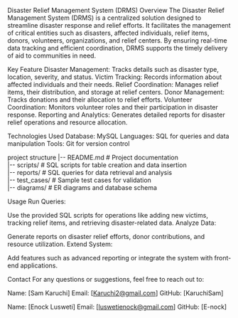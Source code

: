 Disaster Relief Management System (DRMS)
Overview
The Disaster Relief Management System (DRMS) is a centralized solution designed to streamline disaster response and relief efforts. It facilitates the management of critical entities such as disasters, affected individuals, relief items, donors, volunteers, organizations, and relief centers. By ensuring real-time data tracking and efficient coordination, DRMS supports the timely delivery of aid to communities in need.


Key Feature
Disaster Management: Tracks details such as disaster type, location, severity, and status.
Victim Tracking: Records information about affected individuals and their needs.
Relief Coordination: Manages relief items, their distribution, and storage at relief centers.
Donor Management: Tracks donations and their allocation to relief efforts.
Volunteer Coordination: Monitors volunteer roles and their participation in disaster response.
Reporting and Analytics: Generates detailed reports for disaster relief operations and resource allocation.

Technologies Used
Database: MySQL
Languages: SQL for queries and data manipulation
Tools: Git for version control


project structure
|-- README.md                # Project documentation  
|-- scripts/                 # SQL scripts for table creation and data insertion  
|-- reports/                 # SQL queries for data retrieval and analysis  
|-- test_cases/              # Sample test cases for validation  
|-- diagrams/                # ER diagrams and database schema  


Usage
Run Queries:

Use the provided SQL scripts for operations like adding new victims, tracking relief items, and retrieving disaster-related data.
Analyze Data:

Generate reports on disaster relief efforts, donor contributions, and resource utilization.
Extend System:

Add features such as advanced reporting or integrate the system with front-end applications.


Contact
For any questions or suggestions, feel free to reach out to:

Name: [Sam Karuchi]
Email: [Karuchi2@gmail.com]
GitHub: [KaruchiSam]

Name: [Enock Lusweti]
Email: [luswetienock@gmail.com]
GitHub: [E-nock]



